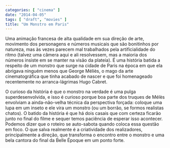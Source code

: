 ```yaml
---
categories: [ "cinema" ]
date: "2014-04-05"
tags: [ "draft", "movies" ]
title: "Um Monstro em Paris"
---
```

Uma animação francesa de alta qualidade em sua direção de arte,
movimento dos personagens e números musicais que são bonitinhos por
natureza, mas às vezes parecem mal trabalhados pela artificialidade
do ritmo (talvez uma câmera aqui e ali resolvessem, mas a maioria dos
números insiste em se manter na visão da plateia). É uma história
batida a respeito de um monstro que surge na cidade de Paris na época
em que ela abrigava ninguém menos que George Méliès, o mago da arte
cinematográfica que tinha acabado de nascer e que foi homenageado
recentemente no arranca-lágrimas Hugo Cabret.

O curioso da história é que o monstro na verdade é uma pulga
superdesenvolvida, e isso é curioso porque boa parte dos truques de
Mélès envolviam a ainda-não-velha técnica da perspectiva forçada:
coloque uma lupa em um inseto e ele vira um monstro (ou um borrão, se
formos realistas chatos). O batido da história é que há dois casais que
com certeza ficarão junto no final do filme e sequer temos paciência de
esperar isso acontecer. Podemos dizer que o roteiro se auto-sabota quando
coloca essa questão em foco. O que salva realmente é a criatividade dos
realizadores, principalmente a direção, que transforma o encontro entre
o monstro e uma bela cantora do final da Belle Époque em um ponto forte.
